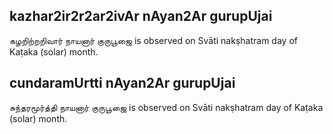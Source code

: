 ## kazhar2ir2r2ar2ivAr nAyan2Ar gurupUjai

கழறிற்றறிவார் நாயனார் குருபூஜை is observed on Svāti nakṣhatram day of Kaṭaka (solar) month.



## cundaramUrtti nAyan2Ar gurupUjai

சுந்தரமூர்த்தி நாயனார் குருபூஜை is observed on Svāti nakṣhatram day of Kaṭaka (solar) month.



